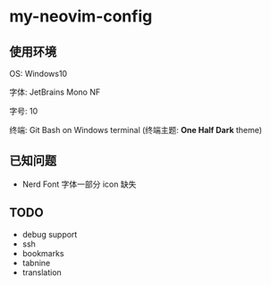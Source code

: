 # my-neovim-config

## 使用环境

OS: Windows10

字体: JetBrains Mono NF

字号: 10

终端: Git Bash on Windows terminal (终端主题: **One Half Dark** theme)

## 已知问题

- Nerd Font 字体一部分 icon 缺失

## TODO

- debug support
- ssh
- bookmarks
- tabnine
- translation

